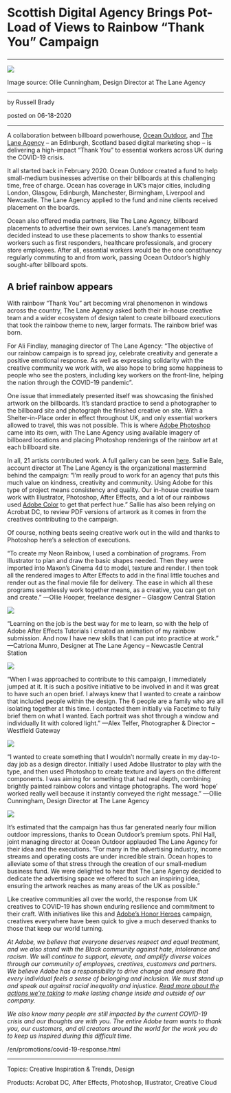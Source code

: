 # Scottish Digital Agency Brings Pot-Load of Views to Rainbow “Thank You” Campaign

### 

---

![](https://hlx.blob.core.windows.net/external/fd8197a89c5486edf1e0390aafbc69ccb9f9a480)

Image source: Ollie Cunningham, Design Director at The Lane Agency

---

by Russell Brady

posted on 06-18-2020

---

A collaboration between billboard powerhouse, [Ocean Outdoor](https://oceanoutdoor.com/), and [The Lane Agency](https://www.thelaneagency.com/) – an Edinburgh, Scotland based digital marketing shop – is delivering a high-impact “Thank You” to essential workers across UK during the COVID-19 crisis.

It all started back in February 2020. Ocean Outdoor created a fund to help small-medium businesses advertise on their billboards at this challenging time, free of charge. Ocean has coverage in UK’s major cities, including London, Glasgow, Edinburgh, Manchester, Birmingham, Liverpool and Newcastle. The Lane Agency applied to the fund and nine clients received placement on the boards.

Ocean also offered media partners, like The Lane Agency, billboard placements to advertise their own services. Lane’s management team decided instead to use these placements to show thanks to essential workers such as first responders, healthcare professionals, and grocery store employees. After all, essential workers would be the one constituency regularly commuting to and from work, passing Ocean Outdoor’s highly sought-after billboard spots.

## A brief rainbow appears

With rainbow “Thank You” art becoming viral phenomenon in windows across the country, The Lane Agency asked both their in-house creative team and a wider ecosystem of design talent to create billboard executions that took the rainbow theme to new, larger formats. The rainbow brief was born.

For Ali Findlay, managing director of The Lane Agency: “The objective of our rainbow campaign is to spread joy, celebrate creativity and generate a positive emotional response. As well as expressing solidarity with the creative community we work with, we also hope to bring some happiness to people who see the posters, including key workers on the front-line, helping the nation through the COVID-19 pandemic”.

One issue that immediately presented itself was showcasing the finished artwork on the billboards. It’s standard practice to send a photographer to the billboard site and photograph the finished creative on site. With a Shelter-in-Place order in effect throughout UK, and only essential workers allowed to travel, this was not possible. This is where [Adobe Photoshop](https://www.adobe.com/products/photoshop.html) came into its own, with The Lane Agency using available imagery of billboard locations and placing Photoshop renderings of the rainbow art at each billboard site.

In all, 21 artists contributed work. A full gallery can be seen [here](https://www.thelaneagency.com/news/our-rainbow-campaign-full-colour-thank-you-29-04-2020). Sallie Bale, account director at The Lane Agency is the organizational mastermind behind the campaign: “I’m really proud to work for an agency that puts this much value on kindness, creativity and community. Using Adobe for this type of project means consistency and quality. Our in-house creative team work with Illustrator, Photoshop, After Effects, and a lot of our rainbows used [Adobe Color](https://color.adobe.com/create/color-wheel) to get that perfect hue.” Sallie has also been relying on Acrobat DC, to review PDF versions of artwork as it comes in from the creatives contributing to the campaign.

Of course, nothing beats seeing creative work out in the wild and thanks to Photoshop here’s a selection of executions.

“To create my Neon Rainbow, I used a combination of programs. From Illustrator to plan and draw the basic shapes needed. Then they were imported into Maxon’s Cinema 4d to model, texture and render. I then took all the rendered images to After Effects to add in the final little touches and render out as the final movie file for delivery. The ease in which all these programs seamlessly work together means, as a creative, you can get on and create.” —Ollie Hooper, freelance designer – Glasgow Central Station

![](https://hlx.blob.core.windows.net/external/14fcea5e11cec7ae8e1699b046d7847c5e6e3ea4)

“Learning on the job is the best way for me to learn, so with the help of Adobe After Effects Tutorials I created an animation of my rainbow submission. And now I have new skills that I can put into practice at work.” —Catriona Munro, Designer at The Lane Agency – Newcastle Central Station

![](https://hlx.blob.core.windows.net/external/b18f8ab15dd33e2b9461214c44e5df07a7932ad4)

“When I was approached to contribute to this campaign, I immediately jumped at it. It is such a positive initiative to be involved in and it was great to have such an open brief. I always knew that I wanted to create a rainbow that included people within the design. The 6 people are a family who are all isolating together at this time. I contacted them initially via Facetime to fully brief them on what I wanted. Each portrait was shot through a window and individually lit with colored light.” —Alex Telfer, Photographer & Director – Westfield Gateway

![](https://hlx.blob.core.windows.net/external/ac33be0227dcba81b6a0c131604728049c1c640f)

“I wanted to create something that I wouldn’t normally create in my day-to-day job as a design director. Initially I used Adobe Illustrator to play with the type, and then used Photoshop to create texture and layers on the different components. I was aiming for something that had real depth, combining brightly painted rainbow colors and vintage photographs. The word ‘hope’ worked really well because it instantly conveyed the right message.” —Ollie Cunningham, Design Director at The Lane Agency

![](https://hlx.blob.core.windows.net/external/5d25f06227b4bd16ca6a74ea4c87ad60b947d827)

It’s estimated that the campaign has thus far generated nearly four million outdoor impressions, thanks to Ocean Outdoor’s premium spots. Phil Hall, joint managing director at Ocean Outdoor applauded The Lane Agency for their idea and the executions. “For many in the advertising industry, income streams and operating costs are under incredible strain. Ocean hopes to alleviate some of that stress through the creation of our small-medium business fund. We were delighted to hear that The Lane Agency decided to dedicate the advertising space we offered to such an inspiring idea, ensuring the artwork reaches as many areas of the UK as possible.”

Like creative communities all over the world, the response from UK creatives to COVID-19 has shown enduring resilience and commitment to their craft. With initiatives like this and [Adobe’s Honor Heroes](https://www.adobe.com/heroes.html) campaign, creatives everywhere have been quick to give a much deserved thanks to those that keep our world turning.

_At Adobe, we believe that everyone deserves respect and equal treatment, and we also stand with the Black community against hate, intolerance and racism. We will continue to support, elevate, and amplify diverse voices through our community of employees, creatives, customers and partners. We believe Adobe has a responsibility to drive change and ensure that every individual feels a sense of belonging and inclusion. We must stand up and speak out against racial inequality and injustice. [Read more about the actions we’re taking](https://theblog.adobe.com/listening-learning-and-taking-action/) to make lasting change inside and outside of our company._

_We also know many people are still impacted by the current COVID-19 crisis and our thoughts are with you. The entire Adobe team wants to thank you, our customers, and all creators around the world for the work you do to keep us inspired during this difficult time._

/en/promotions/covid-19-response.html

---

Topics: Creative Inspiration & Trends, Design

Products: Acrobat DC, After Effects, Photoshop, Illustrator, Creative Cloud
